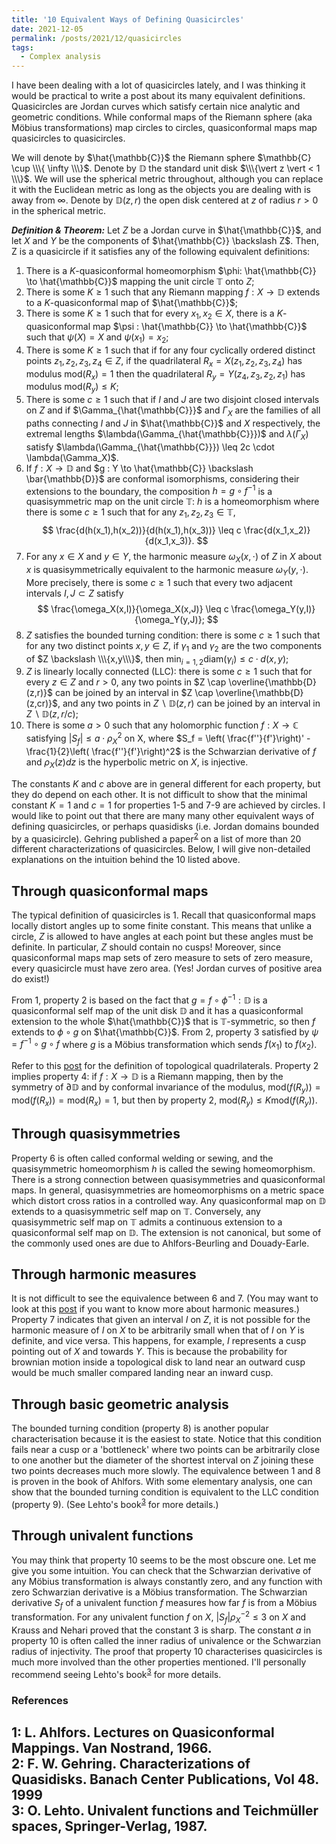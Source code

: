 ```yaml
---
title: '10 Equivalent Ways of Defining Quasicircles'
date: 2021-12-05
permalink: /posts/2021/12/quasicircles
tags:
  - Complex analysis
---
```


I have been dealing with a lot of quasicircles lately, and I was thinking it would be practical to write a post about its many equivalent definitions. Quasicircles are Jordan curves which satisfy certain nice analytic and geometric conditions. While conformal maps of the Riemann sphere (aka Möbius transformations) map circles to circles, quasiconformal maps map quasicircles to quasicircles.

We will denote by $\hat{\mathbb{C}}$ the Riemann sphere $\mathbb{C} \cup \\\{ \infty \\\}$. Denote by $\mathbb{D}$ the standard unit disk $\\\{\vert z \vert < 1 \\\}$. We will use the spherical metric throughout, although you can replace it with the Euclidean metric as long as the objects you are dealing with is away from $\infty$. Denote by $\mathbb{D}(z,r)$ the open disk centered at $z$ of radius $r>0$ in the spherical metric.

**_Definition & Theorem:_** Let $Z$ be a Jordan curve in $\hat{\mathbb{C}}$, and let $X$ and $Y$ be the components of $\hat{\mathbb{C}} \backslash Z$. Then, Z is a quasicircle if it satisfies any of the following equivalent definitions:
1. There is a $K$-quasiconformal homeomorphism $\phi: \hat{\mathbb{C}} \to \hat{\mathbb{C}}$ mapping the unit circle $\mathbb{T}$ onto $Z$;
2. There is some $K\geq 1$ such that any Riemann mapping $f: X \to \mathbb{D}$ extends to a $K$-quasiconformal map of $\hat{\mathbb{C}}$;
3. There is some $K\geq 1$ such that for every $x_1, x_2 \in X$, there is a $K$-quasiconformal map $\psi : \hat{\mathbb{C}} \to \hat{\mathbb{C}}$ such that $\psi(X)=X$ and $\psi(x_1)=x_2$;
4. There is some $K\geq 1$ such that if for any four cyclically ordered distinct points $z_1, z_2, z_3, z_4 \in Z$, if the quadrilateral $R_x = X(z_1,z_2,z_3,z_4)$ has modulus $\text{mod}(R_x) = 1$ then the quadrilateral $R_y = Y(z_4,z_3,z_2,z_1)$ has modulus $\text{mod}(R_y) \leq K$;
5. There is some $c\geq 1$ such that if $I$ and $J$ are two disjoint closed intervals on $Z$ and if $\Gamma_{\hat{\mathbb{C}}}$ and $\Gamma_{X}$ are the families of all paths connecting $I$ and $J$ in $\hat{\mathbb{C}}$ and $X$ respectively, the extremal lengths $\lambda(\Gamma_{\hat{\mathbb{C}}})$ and $\lambda(\Gamma_X)$ satisfy $\lambda(\Gamma_{\hat{\mathbb{C}}}) \leq 2c \cdot \lambda(\Gamma_X)$.
6. If $f : X \to \mathbb{D}$ and $g : Y \to \hat{\mathbb{C}} \backslash \bar{\mathbb{D}}$ are conformal isomorphisms, considering their extensions to the boundary, the composition $h = g \circ f^{-1}$ is a quasisymmetric map on the unit circle $\mathbb{T}$: $h$ is a homeomorphism where there is some $c\geq 1$ such that for any $z_1,z_2,z_3 \in \mathbb{T}$,
$$
\frac{d(h(x_1),h(x_2))}{d(h(x_1),h(x_3))} \leq c \frac{d(x_1,x_2)}{d(x_1,x_3)}.
$$
7. For any $x \in X$ and $y \in Y$, the harmonic measure $\omega_X(x, \cdot)$ of $Z$ in $X$ about $x$ is quasisymmetrically equivalent to the harmonic measure $\omega_Y(y, \cdot)$. More precisely, there is some $c\geq 1$ such that every two adjacent intervals $I, J \subset Z$ satisfy
$$
\frac{\omega_X(x,I)}{\omega_X(x,J)} \leq c \frac{\omega_Y(y,I)}{\omega_Y(y,J)};
$$
8. $Z$ satisfies the bounded turning condition: there is some $c \geq 1$ such that for any two distinct points $x,y \in Z$, if $\gamma_1$ and $\gamma_2$ are the two components of $Z \backslash \\\{x,y\\\}$, then $\min_{i=1,2} \text{diam}(\gamma_i) \leq c \cdot d(x,y)$;
9. $Z$ is linearly locally connected (LLC): there is some $c \geq 1$ such that for every $z \in Z$ and $r>0$, any two points in $Z \cap \overline{\mathbb{D}(z,r)}$ can be joined by an interval in $Z \cap \overline{\mathbb{D}(z,cr)}$, and any two points in $Z \backslash \mathbb{D}(z,r)$ can be joined by an interval in $Z \backslash \mathbb{D}(z,r/c)$;
10. There is some $a>0$ such that any holomorphic function $f: X \to \mathbb{C}$ satisfying $\vert S_f \vert \leq a \cdot \rho_X^2$ on X, where $S_f = \left( \frac{f''}{f'}\right)' - \frac{1}{2}\left( \frac{f''}{f'}\right)^2$ is the Schwarzian derivative of $f$ and $\rho_X(z) dz$ is the hyperbolic metric on $X$, is injective.

The constants $K$ and $c$ above are in general different for each property, but they do depend on each other. It is not difficult to show that the minimal constant $K=1$ and $c=1$ for properties 1-5 and 7-9 are achieved by circles. I would like to point out that there are many many other equivalent ways of defining quasicircles, or perhaps quasidisks (i.e. Jordan domains bounded by a quasicircle). Gehring published a paper<sup>[2](#fn2)</sup> on a list of more than 20 different characterizations of quasicircles. Below, I will give non-detailed explanations on the intuition behind the 10 listed above.

## Through quasiconformal maps
The typical definition of quasicircles is 1. Recall that quasiconformal maps locally distort angles up to some finite constant. This means that unlike a circle, $Z$ is allowed to have angles at each point but these angles must be definite. In particular, $Z$ should contain no cusps! Moreover, since quasiconformal maps map sets of zero measure to sets of zero measure, every quasicircle must have zero area. (Yes! Jordan curves of positive area do exist!)

From 1, property 2 is based on the fact that $g = f \circ \phi^{-1}: \mathbb{D}$ is a quasiconformal self map of the unit disk $\mathbb{D}$ and it has a quasiconformal extension to the whole $\hat{\mathbb{C}}$ that is $\mathbb{T}$-symmetric, so then $f$ extends to $\phi \circ g$ on $\hat{\mathbb{C}}$. From 2, property 3 satisfied by $\psi=f^{-1}\circ g\circ f$ where $g$ is a Möbius transformation which sends $f(x_1)$ to $f(x_2)$.

Refer to this [post](/posts/2020/09/extremal-length) for the definition of topological quadrilaterals. Property 2 implies property 4: if $f: X \to \mathbb{D}$ is a Riemann mapping, then by the symmetry of $\partial \mathbb{D}$ and by conformal invariance of the modulus, $\text{mod}(f(R_y)) = \text{mod}(f(R_x)) = \text{mod}(R_x) = 1$, but then by property 2, $\text{mod}(R_y) \leq K \text{mod}(f(R_y))$.

## Through quasisymmetries
Property 6 is often called conformal welding or sewing, and the quasisymmetric homeomorphism $h$ is called the sewing homeomorphism. There is a strong connection between quasisymmetries and quasiconformal maps. In general, quasisymmetries are homeomorphisms on a metric space which distort cross ratios in a controlled way. Any quasiconformal map on $\mathbb{D}$ extends to a quasisymmetric self map on $\mathbb{T}$. Conversely, any quasisymmetric self map on $\mathbb{T}$ admits a continuous extension to a quasiconformal self map on $\mathbb{D}$. The extension is not canonical, but some of the commonly used ones are due to Ahlfors-Beurling and Douady-Earle.

## Through harmonic measures
It is not difficult to see the equivalence between 6 and 7. (You may want to look at this [post](/posts/2021/08/dirichlet-problem/) if you want to know more about harmonic measures.) Property 7 indicates that given an interval $I$ on $Z$, it is not possible for the harmonic measure of $I$ on $X$ to be arbitrarily small when that of $I$ on $Y$ is definite, and vice versa. This happens, for example, $I$ represents a cusp pointing out of $X$ and towards $Y$. This is because the probability for brownian motion inside a topological disk to land near an outward cusp would be much smaller compared landing near an inward cusp.

## Through basic geometric analysis
The bounded turning condition (property 8) is another popular characterisation because it is the easiest to state. Notice that this condition fails near a cusp or a 'bottleneck' where two points can be arbitrarily close to one another but the diameter of the shortest interval on $Z$ joining these two points decreases much more slowly. The equivalence between 1 and 8 is proven in the book of Ahlfors. With some elementary analysis, one can show that the bounded turning condition is equivalent to the LLC condition (property 9). (See Lehto's book<sup>[3](#fn3)</sup> for more details.)

## Through univalent functions
You may think that property 10 seems to be the most obscure one. Let me give you some intuition. You can check that the Schwarzian derivative of any Möbius transformation is always constantly zero, and any function with zero Schwarzian derivative is a Möbius transformation. The Schwarzian derivative $S_f$ of a univalent function $f$ measures how far $f$ is from a Möbius transformation. For any univalent function $f$ on $X$, $\vert S_f \vert \rho_X^{-2} \leq 3$ on $X$ and Krauss and Nehari proved that the constant $3$ is sharp. The constant $a$ in property 10 is often called the inner radius of univalence or the Schwarzian radius of injectivity. The proof that property 10 characterises quasicircles is much more involved than the other properties mentioned. I'll personally recommend seeing Lehto's book<sup>[3](#fn3)</sup> for more details.

### References

<a name="fn1">1</a>: L. Ahlfors. Lectures on Quasiconformal Mappings. Van Nostrand, 1966.  
<a name="fn2">2</a>: F. W. Gehring. Characterizations of Quasidisks. Banach Center Publications, Vol 48. 1999   
<a name="fn3">3</a>: O. Lehto. Univalent functions and Teichmüller spaces, Springer-Verlag, 1987.
------

